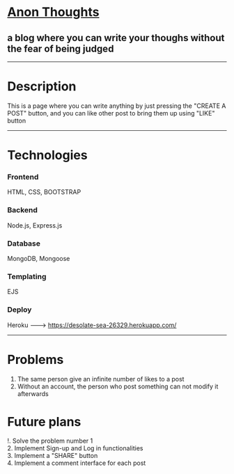 # [Anon Thoughts](https://desolate-sea-26329.herokuapp.com/) 

## a blog where you can write your thoughs without the fear of being judged

---

# Description

This is a page where you can write anything by just pressing the "CREATE A POST" button, and you can like other post to bring them up using "LIKE" button

---
# Technologies
### Frontend
HTML, CSS, BOOTSTRAP
### Backend
Node.js, Express.js
### Database
MongoDB, Mongoose
### Templating
EJS
### Deploy
Heroku ---> https://desolate-sea-26329.herokuapp.com/

---

# Problems

1. The same person give an infinite number of likes to a post
2. Without an account, the person who post something can not modify it afterwards

# Future plans
!. Solve the problem number 1 <br>
2. Implement Sign-up and Log in functionalities <br>
3. Implement a "SHARE" button <br>
4. Implement a comment interface for each post <br>
